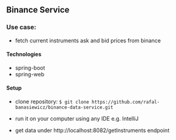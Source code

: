 ## Binance Service

### Use case:
+ fetch current instruments ask and bid prices from binance
#### Technologies
+ spring-boot
+ spring-web

#### Setup
+ clone repository: `$ git clone https://github.com/rafal-banasiewicz/binance-data-service.git`

+ run it on your computer using any IDE e.g. IntelliJ
+ get data under http://localhost:8082/getInstruments endpoint